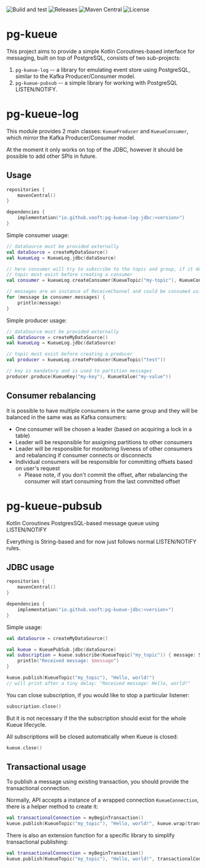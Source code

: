 ![Build and test](https://github.com/vooft/pg-kueue/actions/workflows/build.yml/badge.svg?branch=main)
![Releases](https://img.shields.io/github/v/release/vooft/pg-kueue)
![Maven Central](https://img.shields.io/maven-central/v/io.github.vooft/pg-kueue-core)
![License](https://img.shields.io/github/license/vooft/pg-kueue)

# pg-kueue
This project aims to provide a simple Kotlin Coroutines-based interface for messaging, built on top of PostgreSQL, consists of two sub-projects:
1. `pg-kueue-log` -- a library for emulating event store using PostgreSQL, similar to the Kafka Producer/Consumer model.
2. `pg-kueue-pubsub` -- a simple library for working with PostgreSQL LISTEN/NOTIFY.

# pg-kueue-log
This module provides 2 main classes: `KueueProducer` and `KueueConsumer`, which mirror the Kafka Producer/Consumer model.

At the moment it only works on top of the JDBC, however it should be possible to add other SPIs in future.

## Usage
```kotlin
repositories {
    mavenCentral()
}

dependencies {
    implementation("io.github.vooft:pg-kueue-log-jdbc:<version>")
}
```

Simple consumer usage:
```kotlin
// dataSource must be provided externally
val dataSource = createMyDataSource()
val kueueLog = KueueLog.jdbc(dataSource)

// here consumer will try to subscribe to the topic and group, if it does not exist, it will be created
// topic must exist before creating a consumer
val consumer = kueueLog.createConsumer(KueueTopic("my-topic"), KueueConsumerGroup("my-group"))

// messages are an instance of ReceiveChannel and could be consumed using a for loop 
for (message in consumer.messages) {
    println(message)
}
```

Simple producer usage:
```kotlin
// dataSource must be provided externally
val dataSource = createMyDataSource()
val kueueLog = KueueLog.jdbc(dataSource)

// topic must exist before creating a producer
val producer = kueueLog.createProducer(KueueTopic("test"))

// key is mandatory and is used to partition messages
producer.produce(KueueKey("my-key"), KueueValue("my-value"))
```

## Consumer rebalancing
It is possible to have multiple consumers in the same group and they will be balanced in the same was as Kafka consumers:
* One consumer will be chosen a leader (based on acquiring a lock in a table)
* Leader will be responsible for assigning partitions to other consumers
* Leader will be responsible for monitoring liveness of other consumers and rebalancing if consumer connects or disconnects
* Individual consumers will be responsible for committing offsets based on user's request
  * Please note, if you don't commit the offset, after rebalancing the consumer will start consuming from the last committed offset

# pg-kueue-pubsub
Kotlin Coroutines PostgresSQL-based message queue using LISTEN/NOTIFY

Everything is String-based and for now just follows normal LISTEN/NOTIFY rules.

## JDBC usage

```kotlin
repositories {
    mavenCentral()
}

dependencies {
    implementation("io.github.vooft:pg-kueue-jdbc:<version>")
}
```

Simple usage:
```kotlin
val dataSource = createMyDataSource()

val kueue = KueuePubSub.jdbc(dataSource)
val subscription = kueue.subscribe(KueueTopic("my_topic")) { message: String ->
    println("Received message: $message")
}

kueue.publish(KueueTopic("my_topic"), "Hello, world!")
// will print after a tiny delay: "Received message: Hello, world!"
```

You can close subscription, if you would like to stop a particular listener:
```kotlin
subscription.close()
```

But it is not necessary if the the subscription should exist for the whole Kueue lifecycle.

All subscriptions will be closed automatically when Kueue is closed:
```kotlin
kueue.close()
```

## Transactional usage
To publish a message using existing transaction, you should provide the transactional connection.

Normally, API accepts a instance of a wrapped connection `KueueConnection`, there is a helper method to create it:
```kotlin
val transactionalConnection = myBeginTransaction()
kueue.publish(KueueTopic("my_topic"), "Hello, world!", kueue.wrap(transactionalConnection))
``` 

There is also an extension function for a specific library to simplify transactional publishing:
```kotlin
val transactionalConnection = myBeginTransaction()
kueue.publish(KueueTopic("my_topic"), "Hello, world!", transactionalConnection) // an extension function must be imported explicitly
```
